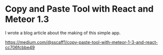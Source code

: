 # Copy and Paste Tool with React and Meteor 1.3
I wrote a blog article about the making of this simple app. 

https://medium.com/@sscaff1/copy-paste-tool-with-meteor-1-3-and-react-cc706fcbbe49
